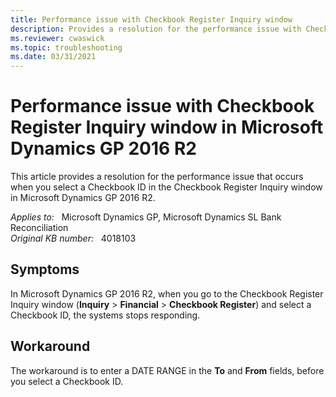 ```yaml
---
title: Performance issue with Checkbook Register Inquiry window
description: Provides a resolution for the performance issue with Checkbook Register Inquiry window in Microsoft Dynamics GP 2016 R2.
ms.reviewer: cwaswick
ms.topic: troubleshooting
ms.date: 03/31/2021
---
```

# Performance issue with Checkbook Register Inquiry window in Microsoft Dynamics GP 2016 R2

This article provides a resolution for the performance issue that occurs when you select a Checkbook ID in the Checkbook Register Inquiry window in Microsoft Dynamics GP 2016 R2.

_Applies to:_ &nbsp; Microsoft Dynamics GP, Microsoft Dynamics SL Bank Reconciliation  
_Original KB number:_ &nbsp; 4018103

## Symptoms

In Microsoft Dynamics GP 2016 R2, when you go to the Checkbook Register Inquiry window (**Inquiry** > **Financial** > **Checkbook Register**) and select a Checkbook ID, the systems stops responding.

## Workaround

The workaround is to enter a DATE RANGE in the **To** and **From** fields, before you select a Checkbook ID.
